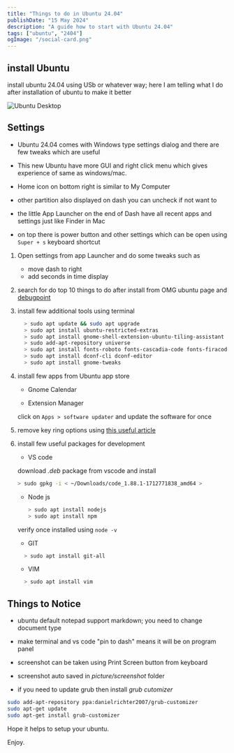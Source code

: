 ```yaml
---
title: "Things to do in Ubuntu 24.04"
publishDate: "15 May 2024"
description: "A guide how to start with Ubuntu 24.04"
tags: ["ubuntu", "2404"]
ogImage: "/social-card.png"
---
```


## install Ubuntu

install ubuntu 24.04 using USb or whatever way; here I am telling what I do after installation of ubuntu to make it better

![Ubuntu Desktop](ubuntu_24_04.png)

## Settings

- Ubuntu 24.04 comes with Windows type settings dialog and there are few tweaks which are useful

- This new Ubuntu have more GUI and right click menu which gives experience of same as windows/mac.

- Home icon on bottom right is similar to My Computer

- other partition also displayed on dash you can uncheck if not want to

- the little App Launcher on the end of Dash have all recent apps and settings just like Finder in Mac

- on top there is power button and other settings which can be open using `Super + s` keyboard shortcut

1. Open settings from app Launcher and do some tweaks such as

    - move dash to right
    - add seconds in time display

2. search for do top 10 things to do after install from OMG ubuntu page and [debugpoint](https://www.debugpoint.com/things-to-do-ubuntu-23-10/)

3. install few additional tools using terminal

      ```sh
        > sudo apt update && sudo apt upgrade
        > sudo apt install ubuntu-restricted-extras
        > sudo apt install gnome-shell-extension-ubuntu-tiling-assistant
        > sudo add-apt-repository universe
        > sudo apt install fonts-roboto fonts-cascadia-code fonts-firacode
        > sudo apt install dconf-cli dconf-editor
        > sudo apt install gnome-tweaks
      ```

4. install few apps from Ubuntu app store

    - Gnome Calendar

    - Extension Manager

   click on `Apps > software updater` and update the software for once

5. remove key ring options using [this useful article](https://linuxconfig.org/how-to-disable-keyring-popup-on-ubuntu)

6. install few useful packages for development

    - VS code

    download _.deb_ package from vscode and install

    ```sh
    > sudo gpkg -i < ~/Downloads/code_1.88.1-1712771838_amd64 >
    ```

    - Node js

      ```sh
      > sudo apt install nodejs
      > sudo apt install npm
      ```

    verify once installed using `node -v`

    - GIT

    ```sh
      > sudo apt install git-all
    ```

    - VIM

    ```sh
      > sudo apt install vim
    ```

## Things to Notice

- ubuntu default notepad support markdown; you need to change document type

- make terminal and vs code "pin to dash" means it will be on program panel

- screenshot can be taken using Print Screen button from keyboard

- screenshot auto saved in _picture/screenshot_ folder

- if you need to update grub then install _grub cutomizer_

```sh
sudo add-apt-repository ppa:danielrichter2007/grub-customizer
sudo apt-get update
sudo apt-get install grub-customizer
```

Hope it helps to setup your ubuntu.

Enjoy.
